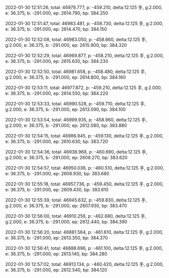 2022-01-30 12:51:26, total: 46979.777, p: -459.210, delta:12.125 手, g:2.000, e: 36.375, b: -291.000, ep: 2614.790, bp: 384.250

2022-01-30 12:51:47, total: 46983.481, p: -458.730, delta:12.125 手, g:2.000, e: 36.375, b: -291.000, ep: 2614.470, bp: 384.150

2022-01-30 12:52:08, total: 46983.050, p: -458.660, delta:12.125 手, g:2.000, e: 36.375, b: -291.000, ep: 2615.900, bp: 384.320

2022-01-30 12:52:29, total: 46969.877, p: -458.210, delta:12.125 手, g:2.000, e: 36.375, b: -291.000, ep: 2615.630, bp: 384.230

2022-01-30 12:52:50, total: 46981.658, p: -458.480, delta:12.125 手, g:2.000, e: 36.375, b: -291.000, ep: 2614.800, bp: 384.160

2022-01-30 12:53:11, total: 46977.872, p: -459.210, delta:12.125 手, g:2.000, e: 36.375, b: -291.000, ep: 2614.550, bp: 384.220

2022-01-30 12:53:33, total: 46990.528, p: -459.710, delta:12.125 手, g:2.000, e: 36.375, b: -291.000, ep: 2613.090, bp: 384.100

2022-01-30 12:53:54, total: 46999.935, p: -458.960, delta:12.125 手, g:2.000, e: 36.375, b: -291.000, ep: 2612.080, bp: 383.880

2022-01-30 12:54:15, total: 46986.945, p: -459.130, delta:12.125 手, g:2.000, e: 36.375, b: -291.000, ep: 2610.630, bp: 383.720

2022-01-30 12:54:36, total: 46938.968, p: -460.690, delta:12.125 手, g:2.000, e: 36.375, b: -291.000, ep: 2608.270, bp: 383.620

2022-01-30 12:54:57, total: 46950.036, p: -460.510, delta:12.125 手, g:2.000, e: 36.375, b: -291.000, ep: 2608.930, bp: 383.680

2022-01-30 12:55:18, total: 46957.736, p: -459.450, delta:12.125 手, g:2.000, e: 36.375, b: -291.000, ep: 2609.430, bp: 383.610

2022-01-30 12:55:39, total: 46945.632, p: -459.830, delta:12.125 手, g:2.000, e: 36.375, b: -291.000, ep: 2607.930, bp: 383.470

2022-01-30 12:56:00, total: 46910.256, p: -462.680, delta:12.125 手, g:2.000, e: 36.375, b: -291.000, ep: 2612.440, bp: 384.390

2022-01-30 12:56:20, total: 46881.564, p: -461.610, delta:12.125 手, g:2.000, e: 36.375, b: -291.000, ep: 2613.350, bp: 384.370

2022-01-30 12:56:41, total: 46888.696, p: -461.100, delta:12.125 手, g:2.000, e: 36.375, b: -291.000, ep: 2613.140, bp: 384.280

2022-01-30 12:57:02, total: 46913.134, p: -460.420, delta:12.125 手, g:2.000, e: 36.375, b: -291.000, ep: 2612.540, bp: 384.120